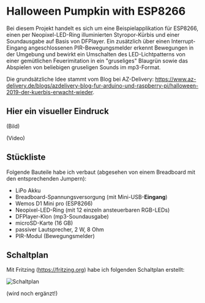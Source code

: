 # Halloween Pumpkin with ESP8266

Bei diesem Projekt handelt es sich um eine Beispielapplikation für ESP8266, einen per Neopixel-LED-Ring illuminierten Styropor-Kürbis und einer Soundausgabe auf Basis von DFPlayer. Ein zusätzlich über einen Interrupt-Eingang angeschlossenen PIR-Bewegungsmelder erkennt Bewegungen in der Umgebung und bewirkt ein Umschalten des LED-Lichtpatterns von einer gemütlichen Feuerimitation in ein "gruseliges" Blaugrün sowie das Abspielen von beliebigen gruseligen Sounds im mp3-Format.

Die grundsätzliche Idee stammt vom Blog bei AZ-Delivery: https://www.az-delivery.de/blogs/azdelivery-blog-fur-arduino-und-raspberry-pi/halloween-2019-der-kuerbis-erwacht-wieder.

## Hier ein visueller Eindruck

(Bild)

(Video)

## Stückliste

Folgende Bauteile habe ich verbaut (abgesehen von einem Breadboard mit den entsprechenden Jumpern):

- LiPo Akku
- Breadboard-Spannungsversorgung (mit Mini-USB-**Eingang**)
- Wemos D1 Mini pro (ESP8266)
- Neopixel-LED-Ring (mit 12 einzeln ansteuerbaren RGB-LEDs)
- DFPlayer-Klon (mp3-Soundausgabe)
- microSD-Karte (16 GB)
- passiver Lautsprecher, 2 W, 8 Ohm
- PIR-Modul (Bewegungsmelder)

## Schaltplan

Mit Fritzing (https://fritzing.org) habe ich folgenden Schaltplan erstellt:

![Schaltplan](/Pfad/zum/Bild.jpg)

(wird noch ergänzt!)
